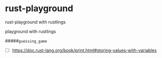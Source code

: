 # rust-playground
rust-playground with rustlings

playground with rustlings

#####`guessing_game`
* [ ] https://doc.rust-lang.org/book/print.html#storing-values-with-variables